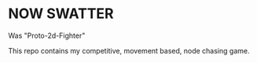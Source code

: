 # NOW SWATTER
Was "Proto-2d-Fighter"

This repo contains my competitive, movement based, node chasing game.
